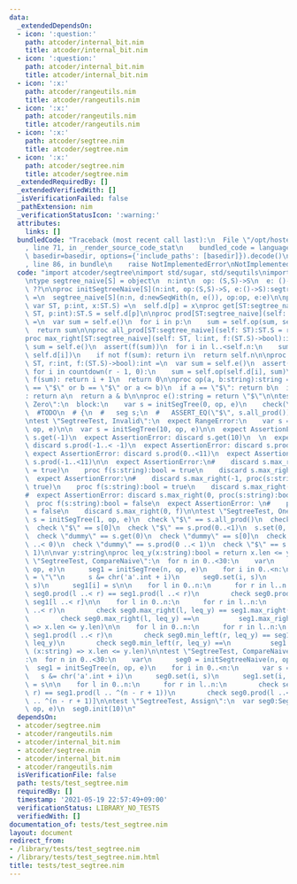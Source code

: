 ```yaml
---
data:
  _extendedDependsOn:
  - icon: ':question:'
    path: atcoder/internal_bit.nim
    title: atcoder/internal_bit.nim
  - icon: ':question:'
    path: atcoder/internal_bit.nim
    title: atcoder/internal_bit.nim
  - icon: ':x:'
    path: atcoder/rangeutils.nim
    title: atcoder/rangeutils.nim
  - icon: ':x:'
    path: atcoder/rangeutils.nim
    title: atcoder/rangeutils.nim
  - icon: ':x:'
    path: atcoder/segtree.nim
    title: atcoder/segtree.nim
  - icon: ':x:'
    path: atcoder/segtree.nim
    title: atcoder/segtree.nim
  _extendedRequiredBy: []
  _extendedVerifiedWith: []
  _isVerificationFailed: false
  _pathExtension: nim
  _verificationStatusIcon: ':warning:'
  attributes:
    links: []
  bundledCode: "Traceback (most recent call last):\n  File \"/opt/hostedtoolcache/Python/3.9.6/x64/lib/python3.9/site-packages/onlinejudge_verify/documentation/build.py\"\
    , line 71, in _render_source_code_stat\n    bundled_code = language.bundle(stat.path,\
    \ basedir=basedir, options={'include_paths': [basedir]}).decode()\n  File \"/opt/hostedtoolcache/Python/3.9.6/x64/lib/python3.9/site-packages/onlinejudge_verify/languages/nim.py\"\
    , line 86, in bundle\n    raise NotImplementedError\nNotImplementedError\n"
  code: "import atcoder/segtree\nimport std/sugar, std/sequtils\nimport unittest\n\
    \ntype segtree_naive[S] = object\n  n:int\n  op: (S,S)->S\n  e: ()->S\n  d:seq[string]#\
    \ ??\n\nproc initSegtreeNaive[S](n:int, op:(S,S)->S, e:()->S):segtree_naive[S]\
    \ =\n  segtree_naive[S](n:n, d:newSeqWith(n, e()), op:op, e:e)\n\nproc set[ST:segtree_naive](self:\
    \ var ST, p:int, x:ST.S) =\n  self.d[p] = x\nproc get[ST:segtree_naive](self:\
    \ ST, p:int):ST.S = self.d[p]\n\nproc prod[ST:segtree_naive](self: ST, p:Slice[int]):ST.S\
    \ =\n  var sum = self.e()\n  for i in p:\n    sum = self.op(sum, self.d[i])\n\
    \  return sum\n\nproc all_prod[ST:segtree_naive](self: ST):ST.S = return self.prod(0..<self.n)\n\
    proc max_right[ST:segtree_naive](self: ST, l:int, f:(ST.S)->bool):int =\n  var\
    \ sum = self.e()\n  assert(f(sum))\n  for i in l..<self.n:\n    sum = self.op(sum,\
    \ self.d[i])\n    if not f(sum): return i\n  return self.n\n\nproc min_left[ST:segtree_naive](self:\
    \ ST, r:int, f:(ST.S)->bool):int =\n  var sum = self.e()\n  assert(f(sum))\n \
    \ for i in countdown(r - 1, 0):\n    sum = self.op(self.d[i], sum)\n    if not\
    \ f(sum): return i + 1\n  return 0\n\nproc op(a, b:string):string =\n  assert(a\
    \ == \"$\" or b == \"$\" or a <= b)\n  if a == \"$\": return b\n  if b == \"$\"\
    : return a\n  return a & b\n\nproc e():string = return \"$\"\n\ntest \"SegtreeTest,\
    \ Zero\":\n  block:\n    var s = initSegTree(0, op, e)\n    check(\"$\" == s.all_prod())\n\
    \  #TODO\n  # {\n  #   seg s;\n  #   ASSERT_EQ(\"$\", s.all_prod());\n  # }\n\n\
    \ntest \"SegtreeTest, Invalid\":\n  expect RangeError:\n    var s = initSegTree(-1,\
    \ op, e)\n\n  var s = initSegTree(10, op, e)\n\n  expect AssertionError: discard\
    \ s.get(-1)\n  expect AssertionError: discard s.get(10)\n  \n  expect AssertionError:\
    \ discard s.prod(-1..< -1)\n  expect AssertionError: discard s.prod(3..<2)\n \
    \ expect AssertionError: discard s.prod(0..<11)\n  expect AssertionError: discard\
    \ s.prod(-1..<11)\n\n  expect AssertionError:\n#    discard s.max_right(11, proc(s:string):bool\
    \ = true)\n    proc f(s:string):bool = true\n    discard s.max_right(11, f)\n\
    \  expect AssertionError:\n#    discard s.max_right(-1, proc(s:string):bool =\
    \ true)\n    proc f(s:string):bool = true\n    discard s.max_right(-1, f)\n\n\
    #  expect AssertionError: discard s.max_right(0, proc(s:string):bool = false)\n\
    \  proc f(s:string):bool = false\n  expect AssertionError: \n#    proc f(s:string):bool\
    \ = false\n    discard s.max_right(0, f)\n\ntest \"SegtreeTest, One\":\n  var\
    \ s = initSegTree(1, op, e)\n  check \"$\" == s.all_prod()\n  check \"$\" == s.get(0)\n\
    \  check \"$\" == s[0]\n  check \"$\" == s.prod(0..<1)\n  s.set(0, \"dummy\")\n\
    \  check \"dummy\" == s.get(0)\n  check \"dummy\" == s[0]\n  check \"$\" == s.prod(0\
    \ ..< 0)\n  check \"dummy\" == s.prod(0 ..< 1)\n  check \"$\" == s.prod(1 ..<\
    \ 1)\n\nvar y:string\nproc leq_y(x:string):bool = return x.len <= y.len\n\ntest\
    \ \"SegtreeTest, CompareNaive\":\n  for n in 0..<30:\n    var\n      seg0 = initSegtreeNaive(n,\
    \ op, e)\n      seg1 = initSegTree(n, op, e)\n    for i in 0..<n:\n      var s\
    \ = \"\"\n      s &= chr('a'.int + i)\n      seg0.set(i, s)\n      seg1.set(i,\
    \ s)\n      seg1[i] = s\n\n    for l in 0..n:\n      for r in l..n:\n        check\
    \ seg0.prod(l ..< r) == seg1.prod(l ..< r)\n        check seg0.prod(l ..< r) ==\
    \ seg1[l ..< r]\n\n    for l in 0..n:\n      for r in l..n:\n        y = seg1.prod(l\
    \ ..< r)\n        check seg0.max_right(l, leq_y) == seg1.max_right(l, leq_y)\n\
    \        check seg0.max_right(l, leq_y) ==\n          seg1.max_right(l, (x:string)\
    \ => x.len <= y.len)\n\n    for l in 0..n:\n      for r in l..n:\n        y =\
    \ seg1.prod(l ..< r)\n        check seg0.min_left(r, leq_y) == seg1.min_left(r,\
    \ leq_y)\n        check seg0.min_left(r, leq_y) ==\n          seg1.min_left(r,\
    \ (x:string) => x.len <= y.len)\n\ntest \"SegtreeTest, CompareNaiveBackwards\"\
    :\n  for n in 0..<30:\n    var\n      seg0 = initSegtreeNaive(n, op, e)\n    \
    \  seg1 = initSegTree(n, op, e)\n    for i in 0..<n:\n      var s = \"\"\n   \
    \   s &= chr('a'.int + i)\n      seg0.set(i, s)\n      seg1.set(i, s)\n      seg1[i]\
    \ = s\n\n    for l in 0..n:\n      for r in l..n:\n        check seg0.prod(l ..<\
    \ r) == seg1.prod(l .. ^(n - r + 1))\n        check seg0.prod(l ..< r) == seg1[l\
    \ .. ^(n - r + 1)]\n\ntest \"SegtreeTest, Assign\":\n  var seg0:SegTreeType(string,\
    \ op, e)\n  seg0.init(10)\n"
  dependsOn:
  - atcoder/segtree.nim
  - atcoder/rangeutils.nim
  - atcoder/internal_bit.nim
  - atcoder/segtree.nim
  - atcoder/internal_bit.nim
  - atcoder/rangeutils.nim
  isVerificationFile: false
  path: tests/test_segtree.nim
  requiredBy: []
  timestamp: '2021-05-19 22:57:49+09:00'
  verificationStatus: LIBRARY_NO_TESTS
  verifiedWith: []
documentation_of: tests/test_segtree.nim
layout: document
redirect_from:
- /library/tests/test_segtree.nim
- /library/tests/test_segtree.nim.html
title: tests/test_segtree.nim
---
```

